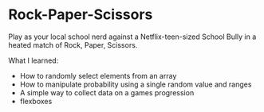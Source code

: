 # Rock-Paper-Scissors

Play as your local school nerd against a Netflix-teen-sized School Bully in a heated match of Rock, Paper, Scissors.

What I learned:
- How to randomly select elements from an array
- How to manipulate probability using a single random value and ranges
- A simple way to collect data on a games progression
- flexboxes
